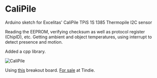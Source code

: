 # CaliPile
Arduino sketch for Excelitas' CaliPile TPiS 1S 1385 Thermopile I2C sensor

Reading the EEPROM, verifying checksum as well as protocol register (ChipID), etc.
Getting ambient and object temperatures, using interrupt to detect presence and motion.

Added a cpp library.

![CaliPile](https://user-images.githubusercontent.com/6698410/29474378-52d069aa-8410-11e7-9013-43ab17fc101f.jpg)

Using [this](https://www.oshpark.com/shared_projects/SaLKlIRn) breakout board. [For sale](https://www.tindie.com/products/onehorse/calipile-tpis1s138-presence-and-motion-detector/) at Tindie.
